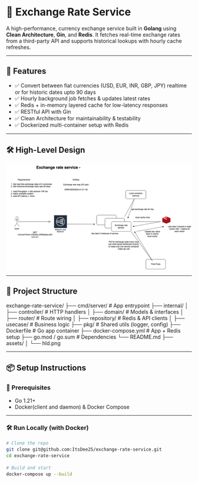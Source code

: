 # 💱 Exchange Rate Service

A high-performance, currency exchange service built in **Golang** using **Clean Architecture**, **Gin**, and **Redis**. It fetches real-time exchange rates from a third-party API and supports historical lookups with hourly cache refreshes.

---

## 🚀 Features

- ✅ Convert between fiat currencies (USD, EUR, INR, GBP, JPY) realtime or for historic dates upto 90 days
- ✅ Hourly background job fetches & updates latest rates
- ✅ Redis + in-memory layered cache for low-latency responses
- ✅ RESTful API with Gin
- ✅ Clean Architecture for maintainability & testability
- ✅ Dockerized multi-container setup with Redis

---

## 🛠 High-Level Design

![HLD Diagram](assets/hld.png)

---

## 🧱 Project Structure

exchange-rate-service/
├── cmd/server/ # App entrypoint
├── internal/
│ ├── controller/ # HTTP handlers
│ ├── domain/ # Models & interfaces
│ ├── router/ # Route wiring
│ ├── repository/ # Redis & API clients
│ ├── usecase/ # Business logic
├── pkg/ # Shared utils (logger, config)
├── Dockerfile # Go app container
├── docker-compose.yml # App + Redis setup
├── go.mod / go.sum # Dependencies
└── README.md
├── assets/
│   └── hld.png

---

## 📦 Setup Instructions

### 🔧 Prerequisites

- Go 1.21+
- Docker(client and daemon) & Docker Compose

---

### 🛠️ Run Locally (with Docker)

```bash
# Clone the repo
git clone git@github.com:ItsDee25/exchange-rate-service.git
cd exchange-rate-service

# Build and start
docker-compose up --build

